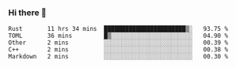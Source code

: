 ### Hi there 👋

<!--
**berkus/berkus** is a ✨ _special_ ✨ repository because its `README.md` (this file) appears on your GitHub profile.

Here are some ideas to get you started:

- 🔭 I’m currently working on ...
- 🌱 I’m currently learning ...
- 👯 I’m looking to collaborate on ...
- 🤔 I’m looking for help with ...
- 💬 Ask me about ...
- 📫 How to reach me: ...
- 😄 Pronouns: ...
- ⚡ Fun fact: ...
-->

<!--START_SECTION:waka-->
```text
Rust       11 hrs 34 mins  ███████████████████████▒░   93.75 % 
TOML       36 mins         █▒░░░░░░░░░░░░░░░░░░░░░░░   04.90 % 
Other      2 mins          ░░░░░░░░░░░░░░░░░░░░░░░░░   00.39 % 
C++        2 mins          ░░░░░░░░░░░░░░░░░░░░░░░░░   00.38 % 
Markdown   2 mins          ░░░░░░░░░░░░░░░░░░░░░░░░░   00.30 % 
```
<!--END_SECTION:waka-->

